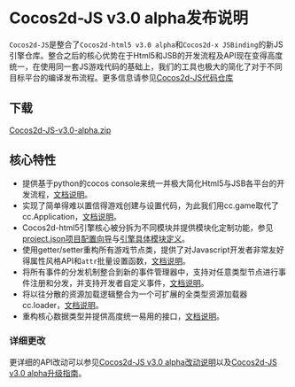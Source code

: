 # Cocos2d-JS v3.0 alpha发布说明

`Cocos2d-JS`是整合了`Cocos2d-html5 v3.0 alpha`和`Cocos2d-x JSBinding`的新JS引擎仓库。整合之后的核心优势在于Html5和JSB的开发流程及API现在变得高度统一，在使用同一套JS游戏代码的基础上，我们的工具也极大的简化了对于不同目标平台的编译发布流程。更多信息请参见[Cocos2d-JS代码仓库](https://github.com/cocos2d/cocos2d-js)

## 下载

[Cocos2d-JS-v3.0-alpha.zip](http://cdn.cocos2d-x.org/Cocos2d-JS-v3.0-alpha.zip)

## 核心特性

* 提供基于python的cocos console来统一并极大简化Html5与JSB各平台的开发流程，[文档说明](http://www.cocos2d-x.org/docs/manual/framework/html5/cocos-console/en)。
* 实现了简单得难以置信得游戏创建与设置代码，为此我们用cc.game取代了cc.Application，[文档说明](http://www.cocos2d-x.org/docs/manual/framework/html5/v3.0/cc-game/en)。
* Cocos2d-html5引擎核心被分拆为不同模块并提供模块化定制功能，参见[project.json项目配置向导](http://www.cocos2d-x.org/docs/manual/framework/html5/v3.0/project-json/en)与[引擎具体模块定义](http://www.cocos2d-x.org/docs/manual/framework/html5/v3.0/moduleconfig-json/en)。
* 使用getter/setter重构所有游戏节点类，提供了对Javascript开发者非常友好得属性风格API和`attr`批量设置函数，[文档说明](http://www.cocos2d-x.org/docs/manual/framework/html5/v3.0/getter-setter-api/en)。
* 将所有事件的分发机制整合到新的事件管理器中，支持对任意类型节点进行事件注册和分发，并支持开发者自定义事件，[文档说明](http://www.cocos2d-x.org/docs/manual/framework/html5/v3.0/eventManager/en)。
* 将以往分散的资源加载逻辑整合为一个可扩展的全类型资源加载器cc.loader，[文档说明](http://www.cocos2d-x.org/docs/manual/framework/html5/v3.0/cc-loader/en)。
* 重构核心数据类型并提供高度统一易用的接口，[文档说明](http://www.cocos2d-x.org/docs/manual/framework/html5/v3.0/basic-data/en)。

### 详细更改 ###

更详细的API改动可以参见[Cocos2d-JS v3.0 alpha改动说明](http://www.cocos2d-x.org/docs/manual/framework/html5/release-notes/v3.0a/changelog/en)以及[Cocos2d-JS v3.0 alpha升级指南](http://www.cocos2d-x.org/docs/manual/framework/html5/release-notes/v3.0a/upgrade-guide/en)。